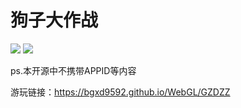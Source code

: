 # 狗子大作战

<a href="https://github.com/bgxd9592/Dog-fight/releases"><img src="https://img.shields.io/github/v/release/bgxd9592/Dog-fight?include_prereleases"></a>  <img src="https://img.shields.io/badge/Unity-2020.3.21f1c1-blue">

ps.本开源中不携带APPID等内容

游玩链接：https://bgxd9592.github.io/WebGL/GZDZZ
